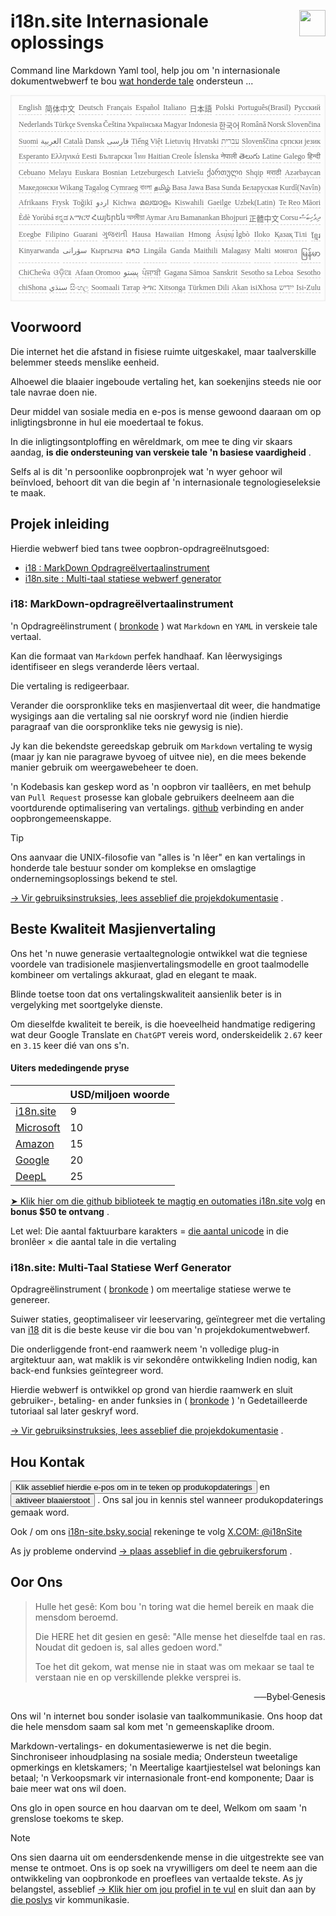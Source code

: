 <h1 style="display:flex;justify-content:space-between">i18n.site Internasionale oplossings<img src="//p.3ti.site/logo.svg" style="user-select:none;margin-top:-1px;width:42px"></h1>

Command line Markdown Yaml tool, help jou om 'n internasionale dokumentwebwerf te bou [wat honderde tale](/i18/LANG_CODE) ondersteun ...

<pre class="langli" style="display:flex;flex-wrap:wrap;background:transparent;border:1px solid #eee;font-size:12px;box-shadow:0 0 3px inset #eee;padding:12px 5px 4px 12px;justify-content:space-between;"><style>pre.langli i{font-weight:300;font-family:s;margin-right:2px;margin-bottom:8px;font-style:normal;color:#666;border-bottom:1px dashed #ccc;}</style><i>English</i><i>简体中文</i><i>Deutsch</i><i>Français</i><i>Español</i><i>Italiano</i><i>日本語</i><i>Polski</i><i>Português(Brasil)</i><i>Русский</i><i>Nederlands</i><i>Türkçe</i><i>Svenska</i><i>Čeština</i><i>Українська</i><i>Magyar</i><i>Indonesia</i><i>한국어</i><i>Română</i><i>Norsk</i><i>Slovenčina</i><i>Suomi</i><i>العربية</i><i>Català</i><i>Dansk</i><i>فارسی</i><i>Tiếng Việt</i><i>Lietuvių</i><i>Hrvatski</i><i>עברית</i><i>Slovenščina</i><i>српски језик</i><i>Esperanto</i><i>Ελληνικά</i><i>Eesti</i><i>Български</i><i>ไทย</i><i>Haitian Creole</i><i>Íslenska</i><i>नेपाली</i><i>తెలుగు</i><i>Latine</i><i>Galego</i><i>हिन्दी</i><i>Cebuano</i><i>Melayu</i><i>Euskara</i><i>Bosnian</i><i>Letzeburgesch</i><i>Latviešu</i><i>ქართული</i><i>Shqip</i><i>मराठी</i><i>Azərbaycan</i><i>Македонски</i><i>Wikang Tagalog</i><i>Cymraeg</i><i>বাংলা</i><i>தமிழ்</i><i>Basa Jawa</i><i>Basa Sunda</i><i>Беларуская</i><i>Kurdî(Navîn)</i><i>Afrikaans</i><i>Frysk</i><i>Toğikī</i><i>اردو</i><i>Kichwa</i><i>മലയാളം</i><i>Kiswahili</i><i>Gaeilge</i><i>Uzbek(Latin)</i><i>Te Reo Māori</i><i>Èdè Yorùbá</i><i>ಕನ್ನಡ</i><i>አማርኛ</i><i>Հայերեն</i><i>অসমীয়া</i><i>Aymar Aru</i><i>Bamanankan</i><i>Bhojpuri</i><i>正體中文</i><i>Corsu</i><i>ދިވެހިބަސް</i><i>Eʋegbe</i><i>Filipino</i><i>Guarani</i><i>ગુજરાતી</i><i>Hausa</i><i>Hawaiian</i><i>Hmong</i><i>Ásụ̀sụ́ Ìgbò</i><i>Iloko</i><i>Қазақ Тілі</i><i>ខ្មែរ</i><i>Kinyarwanda</i><i>سۆرانی</i><i>Кыргызча</i><i>ລາວ</i><i>Lingála</i><i>Ganda</i><i>Maithili</i><i>Malagasy</i><i>Malti</i><i>монгол</i><i>မြန်မာ</i><i>ChiCheŵa</i><i>ଓଡ଼ିଆ</i><i>Afaan Oromoo</i><i>پښتو</i><i>ਪੰਜਾਬੀ</i><i>Gagana Sāmoa</i><i>Sanskrit</i><i>Sesotho sa Leboa</i><i>Sesotho</i><i>chiShona</i><i>سنڌي</i><i>සිංහල</i><i>Soomaali</i><i>Татар</i><i>ትግር</i><i>Xitsonga</i><i>Türkmen Dili</i><i>Akan</i><i>isiXhosa</i><i>ייִדיש</i><i>Isi-Zulu</i></pre>

## Voorwoord

Die internet het die afstand in fisiese ruimte uitgeskakel, maar taalverskille belemmer steeds menslike eenheid.

Alhoewel die blaaier ingeboude vertaling het, kan soekenjins steeds nie oor tale navrae doen nie.

Deur middel van sosiale media en e-pos is mense gewoond daaraan om op inligtingsbronne in hul eie moedertaal te fokus.

In die inligtingsontploffing en wêreldmark, om mee te ding vir skaars aandag, **is die ondersteuning van verskeie tale 'n basiese vaardigheid** .

Selfs al is dit 'n persoonlike oopbronprojek wat 'n wyer gehoor wil beïnvloed, behoort dit van die begin af 'n internasionale tegnologieseleksie te maak.

## <a rel=id href="#project" id="project"></a> Projek inleiding

Hierdie webwerf bied tans twee oopbron-opdragreëlnutsgoed:

* [i18 : MarkDown Opdragreëlvertaalinstrument](/i18/feature)
* [i18n.site : Multi-taal statiese webwerf generator](/i18n.site)

### <a rel=id href="#i18" id="i18"></a> i18: MarkDown-opdragreëlvertaalinstrument

'n Opdragreëlinstrument ( [bronkode](https://github.com/i18n-site/rust/tree/main/i18) ) wat `Markdown` en `YAML` in verskeie tale vertaal.

Kan die formaat van `Markdown` perfek handhaaf. Kan lêerwysigings identifiseer en slegs veranderde lêers vertaal.

Die vertaling is redigeerbaar.

Verander die oorspronklike teks en masjienvertaal dit weer, die handmatige wysigings aan die vertaling sal nie oorskryf word nie (indien hierdie paragraaf van die oorspronklike teks nie gewysig is nie).

Jy kan die bekendste gereedskap gebruik om `Markdown` vertaling te wysig (maar jy kan nie paragrawe byvoeg of uitvee nie), en die mees bekende manier gebruik om weergawebeheer te doen.

'n Kodebasis kan geskep word as 'n oopbron vir taallêers, en met behulp van `Pull Request` prosesse kan globale gebruikers deelneem aan die voortdurende optimalisering van vertalings. [github](//github.com) verbinding en ander oopbrongemeenskappe.

> [!TIP]
> Ons aanvaar die UNIX-filosofie van "alles is 'n lêer" en kan vertalings in honderde tale bestuur sonder om komplekse en omslagtige ondernemingsoplossings bekend te stel.

[→ Vir gebruiksinstruksies, lees asseblief die projekdokumentasie](/i18) .

## Beste Kwaliteit Masjienvertaling

Ons het 'n nuwe generasie vertaaltegnologie ontwikkel wat die tegniese voordele van tradisionele masjienvertalingsmodelle en groot taalmodelle kombineer om vertalings akkuraat, glad en elegant te maak.

Blinde toetse toon dat ons vertalingskwaliteit aansienlik beter is in vergelyking met soortgelyke dienste.

Om dieselfde kwaliteit te bereik, is die hoeveelheid handmatige redigering wat deur Google Translate en `ChatGPT` vereis word, onderskeidelik `2.67` keer en `3.15` keer dié van ons s'n.

#### <a rel=id href="#price" id="price"></a> Uiters mededingende pryse

|                                                                                   | USD/miljoen woorde |
| --------------------------------------------------------------------------------- | ------------- |
| [i18n.site](https://i18n.site)                                                    | 9             |
| [Microsoft](https://azure.microsoft.com/pricing/details/cognitive-services/translator) | 10            |
| [Amazon](https://aws.amazon.com/translate/pricing)                                | 15            |
| [Google](https://cloud.google.com/translate/pricing)                                | 20            |
| [DeepL](https://www.deepl.com/zh/pro#developer)                                  | 25            |

[➤ Klik hier om die github biblioteek te magtig en outomaties i18n.site volg](https://github.com/login/oauth/authorize?client_id=Ov23liuGAmK0plc9FgB3&amp;scope=user:email,user:follow,public_repo) en **bonus $50 te ontvang** .

Let wel: Die aantal faktuurbare karakters = [die aantal unicode](https://en.wikipedia.org/wiki/Unicode) in die bronlêer × die aantal tale in die vertaling

### i18n.site: Multi-Taal Statiese Werf Generator

Opdragreëlinstrument ( [bronkode](https://github.com/i18n-site/rust/tree/main/i18n-site) ) om meertalige statiese werwe te genereer.

Suiwer staties, geoptimaliseer vir leeservaring, geïntegreer met die vertaling van [i18](#i18) dit is die beste keuse vir die bou van 'n projekdokumentwebwerf.

Die onderliggende front-end raamwerk neem 'n volledige plug-in argitektuur aan, wat maklik is vir sekondêre ontwikkeling Indien nodig, kan back-end funksies geïntegreer word.

Hierdie webwerf is ontwikkel op grond van hierdie raamwerk en sluit gebruiker-, betaling- en ander funksies in ( [bronkode](/i18n.site/c/src) ) 'n Gedetailleerde tutoriaal sal later geskryf word.

[→ Vir gebruiksinstruksies, lees asseblief die projekdokumentasie](/i18n.site) .

## Hou Kontak

<button onclick="mailsub()">Klik asseblief hierdie e-pos om in te teken op produkopdaterings</button> en <button onclick="webpush()">aktiveer blaaierstoot</button> . Ons sal jou in kennis stel wanneer produkopdaterings gemaak word.

Ook / om ons [i18n-site.bsky.social](https://bsky.app/profile/i18n-site.bsky.social) rekeninge te volg [X.COM: @i18nSite](https://x.com/i18nSite)

As jy probleme ondervind [→ plaas asseblief in die gebruikersforum](https://groups.google.com/u/1/g/i18n) .

## Oor Ons

> Hulle het gesê: Kom bou 'n toring wat die hemel bereik en maak die mensdom beroemd.
>
> Die HERE het dit gesien en gesê: "Alle mense het dieselfde taal en ras. Noudat dit gedoen is, sal alles gedoen word."
>
> Toe het dit gekom, wat mense nie in staat was om mekaar se taal te verstaan nie en op verskillende plekke versprei is.

<p style="text-align:right">──Bybel·Genesis</p>

Ons wil 'n internet bou sonder isolasie van taalkommunikasie.
Ons hoop dat die hele mensdom saam sal kom met 'n gemeenskaplike droom.

Markdown-vertalings- en dokumentasiewerwe is net die begin.
Sinchroniseer inhoudplasing na sosiale media;
Ondersteun tweetalige opmerkings en kletskamers;
'n Meertalige kaartjiestelsel wat belonings kan betaal;
'n Verkoopsmark vir internasionale front-end komponente;
Daar is baie meer wat ons wil doen.

Ons glo in open source en hou daarvan om te deel,
Welkom om saam 'n grenslose toekoms te skep.

> [!NOTE]
> Ons sien daarna uit om eendersdenkende mense in die uitgestrekte see van mense te ontmoet.
> Ons is op soek na vrywilligers om deel te neem aan die ontwikkeling van oopbronkode en proeflees van vertaalde tekste.
> As jy belangstel, asseblief [→ Klik hier om jou profiel in te vul](https://ggl.link/i18n) en sluit dan aan by [die poslys](https://groups.google.com/u/2/g/i18n-site) vir kommunikasie.